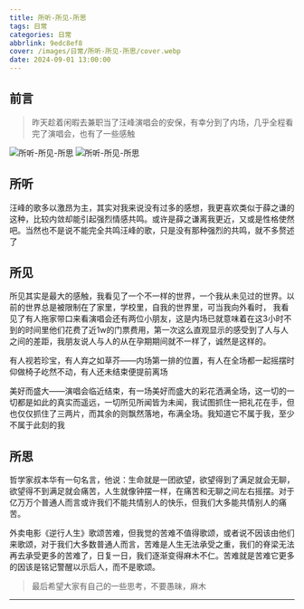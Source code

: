 ```yaml
---
title: 所听-所见-所思
tags: 日常
categories: 日常
abbrlink: 9edc8ef8
cover: /images/日常/所听-所见-所思/cover.webp
date: 2024-09-01 13:00:00
---
```


## 前言

> 昨天趁着闲暇去兼职当了汪峰演唱会的安保，有幸分到了内场，几乎全程看完了演唱会，也有了一些感触

![所听-所见-所思](/images/所听-所见-所思/1.webp)
![所听-所见-所思](/images/所听-所见-所思/2.webp)

## 所听

汪峰的歌多以激昂为主，其实对我来说没有过多的感想，我更喜欢类似于薛之谦的这种，比较内敛却能引起强烈情感共鸣。或许是薛之谦离我更近，又或是性格使然吧。当然也不是说不能完全共鸣汪峰的歌，只是没有那种强烈的共鸣，就不多赘述了


## 所见

所见其实是最大的感触，我看见了一个不一样的世界，一个我从未见过的世界。以前的世界总是被限制在了家里，学校里，自我的世界里，可当我向外看时，
我看见了有人拖家带口来看演唱会还有两位小朋友，这是内场已就意味着在这3小时不到的时间里他们花费了近1w的门票费用，第一次这么直观显示的感受到了人与人之间的差距，我朋友说人与人的从在孕期期间就不一样了，诚然是这样的。

有人视若珍宝，有人弃之如草芥——内场第一排的位置，有人在全场都一起摇摆时仰做椅子屹然不动，有人还未结束便提前离场

美好而盛大——演唱会临近结束，有一场美好而盛大的彩花洒满全场，这一切的一切都是如此的真实而遥远，一切所见所闻皆为未闻，我试图抓住一把礼花在手，但也仅仅抓住了三两片，而其余的则飘然落地，布满全场。我知道它不属于我，至少不属于此刻的我

## 所思

哲学家叔本华有一句名言，他说：生命就是一团欲望，欲望得到了满足就会无聊，欲望得不到满足就会痛苦，人生就像钟摆一样，在痛苦和无聊之间左右摇摆。对于亿万万个普通人而言或许我们不能共情别人的快乐，但我们大多能共情别人的痛苦。

外卖电影《逆行人生》歌颂苦难，但我觉的苦难不值得歌颂，或者说不因该由他们来歌颂，对于我们大多数普通人而言，苦难是人生无法承受之重，我们的脊梁无法再去承受更多的苦难了，日复一日，我们逐渐变得麻木不仁。苦难就是苦难它更多的因该是铭记警醒以示后人，而不是歌颂。

> 最后希望大家有自己的一些思考，不要愚昧，麻木

---
